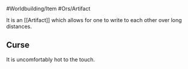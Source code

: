 #Worldbuilding/Item #Ors/Artifact  

It is an [[Artifact]] which allows for one to write to each other over long distances.

## Curse 


It is uncomfortably hot to the touch. 